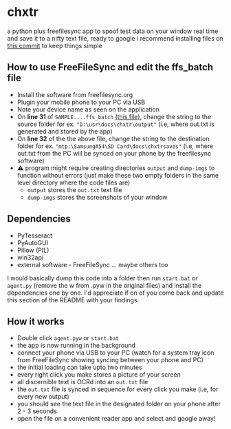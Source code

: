 # chxtr
a python plus freefilesync app to spoof test data on your window real time and save it to a nifty text file, ready to google
i recommend installing files on [this commit](https://github.com/grawlix0/chxtr/commit/e22f3d81cf66659649b13211143d1161415cdd0e) to keep things simple

## How to use FreeFileSync and edit the ffs_batch file
- Install the software from freefilesync.org
- Plugin your mobile phone to your PC via USB
- Note your device name as seen on the application
- On **line 31** of `SAMPLE....ffs_batch` [(this file)](https://github.com/grawlix0/chxtr/blob/main/SAMPLEspoofer_outs_SyncSettings.ffs_batch), change the string to the source folder for ex. `"D:\usr\docs\chxtr\output"` (i.e, where out.txt is generated and stored by the app)
- On **line 32** of the the above file, change the string to the destination folder for ex. `"mtp:\SamsungA54\SD Card\docs\chxtrsaves"` (i.e, where out.txt from the PC will be synced on your phone by the freefilesync software)
- ⚠️ program might require creating directories `output` and `dump-imgs` to function without errors (just make these two empty folders in the same level directory where the code files are)
  - `output` stores the `out.txt` text file
  - `dump-imgs` stores the screenshots of your window

## Dependencies
- PyTesseract
- PyAutoGUI
- Pillow (PIL)
- win32api
- external software - FreeFileSync
... maybe others too

I would basically dump this code into a folder then run `start.bat` or `agent.py` (remove the w from .pyw in the original files) and install the dependencies one by one. I'd appreciate if on of you come back and update this section of the README with your findings.

## How it works
- Double click `agent.pyw` or `start.bat`
- the app is now running in the background
- connect your phone via USB to your PC (watch for a system tray icon from FreeFileSync showing syncing between your phone and PC)
- the initial loading can take upto two minutes
- every right click you make stores a picture of your screen
- all discernible text is OCRd into an `out.txt` file
- the `out.txt` file is synced in sequence for every click you make (i.e, for every new output)
- you should see the text file in the designated folder on your phone after 2 - 3 seconds
- open the file on a convenient reader app and select and google away!
